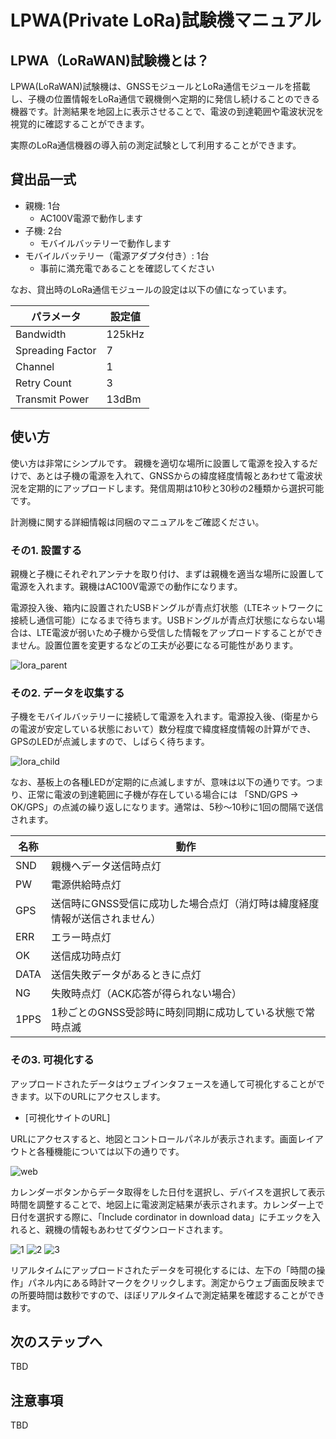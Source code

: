 # LPWA(Private LoRa)試験機マニュアル

## LPWA（LoRaWAN)試験機とは？

LPWA(LoRaWAN)試験機は、GNSSモジュールとLoRa通信モジュールを搭載し、子機の位置情報をLoRa通信で親機側へ定期的に発信し続けることのできる機器です。計測結果を地図上に表示させることで、電波の到達範囲や電波状況を視覚的に確認することができます。

実際のLoRa通信機器の導入前の測定試験として利用することができます。

## 貸出品一式

- 親機: 1台
  - AC100V電源で動作します
- 子機: 2台
  - モバイルバッテリーで動作します
- モバイルバッテリー（電源アダプタ付き）: 1台
  - 事前に満充電であることを確認してください

なお、貸出時のLoRa通信モジュールの設定は以下の値になっています。

| パラメータ | 設定値 |
----|---- 
| Bandwidth | 125kHz |
| Spreading Factor | 7 |
| Channel | 1 |
| Retry Count | 3 |
| Transmit Power | 13dBm |

## 使い方

使い方は非常にシンプルです。
親機を適切な場所に設置して電源を投入するだけで、あとは子機の電源を入れて、GNSSからの緯度経度情報とあわせて電波状況を定期的にアップロードします。発信周期は10秒と30秒の2種類から選択可能です。

計測機に関する詳細情報は同梱のマニュアルをご確認ください。

### その1. 設置する

親機と子機にそれぞれアンテナを取り付け、まずは親機を適当な場所に設置して電源を入れます。親機はAC100V電源での動作になります。

電源投入後、箱内に設置されたUSBドングルが青点灯状態（LTEネットワークに接続し通信可能）になるまで待ちます。USBドングルが青点灯状態にならない場合は、LTE電波が弱いため子機から受信した情報をアップロードすることができません。設置位置を変更するなどの工夫が必要になる可能性があります。

![lora_parent](https://user-images.githubusercontent.com/4217754/47612703-2809aa00-dac3-11e8-9ed5-d64ddb48a301.png)

### その2. データを収集する

子機をモバイルバッテリーに接続して電源を入れます。電源投入後、(衛星からの電波が安定している状態において）数分程度で緯度経度情報の計算ができ、GPSのLEDが点滅しますので、しばらく待ちます。

![lora_child](https://user-images.githubusercontent.com/4217754/47612711-57b8b200-dac3-11e8-937d-a136483b60da.png)

なお、基板上の各種LEDが定期的に点滅しますが、意味は以下の通りです。つまり、正常に電波の到達範囲に子機が存在している場合には 「SND/GPS → OK/GPS」の点滅の繰り返しになります。通常は、5秒〜10秒に1回の間隔で送信されます。

| 名称 | 動作 |
----|---- 
| SND | 親機へデータ送信時点灯 |
| PW | 電源供給時点灯 |
| GPS | 送信時にGNSS受信に成功した場合点灯（消灯時は緯度経度情報が送信されません） |
| ERR | エラー時点灯 |
| OK | 送信成功時点灯 |
| DATA | 送信失敗データがあるときに点灯 |
| NG | 失敗時点灯（ACK応答が得られない場合） |
| 1PPS | 1秒ごとのGNSS受診時に時刻同期に成功している状態で常時点滅 |


### その3. 可視化する

アップロードされたデータはウェブインタフェースを通して可視化することができます。以下のURLにアクセスします。

- [可視化サイトのURL]

URLにアクセスすると、地図とコントロールパネルが表示されます。画面レイアウトと各種機能については以下の通りです。

![web](https://user-images.githubusercontent.com/4217754/47617142-b4d65700-db07-11e8-8813-220db50bb3af.png)

カレンダーボタンからデータ取得をした日付を選択し、デバイスを選択して表示時間を調整することで、地図上に電波測定結果が表示されます。カレンダー上で日付を選択する際に、「Include cordinator in download data」にチエックを入れると、親機の情報もあわせてダウンロードされます。

![1](https://user-images.githubusercontent.com/4217754/47617196-3928da00-db08-11e8-96c6-5cf075102285.png)
![2](https://user-images.githubusercontent.com/4217754/47617197-3928da00-db08-11e8-84a6-89b4c528b85a.png)
![3](https://user-images.githubusercontent.com/4217754/47617200-3a5a0700-db08-11e8-811b-5da1ecb22701.png)

リアルタイムにアップロードされたデータを可視化するには、左下の「時間の操作」パネル内にある時計マークをクリックします。測定からウェブ画面反映までの所要時間は数秒ですので、ほぼリアルタイムで測定結果を確認することができます。

## 次のステップへ
TBD

## 注意事項
TBD


